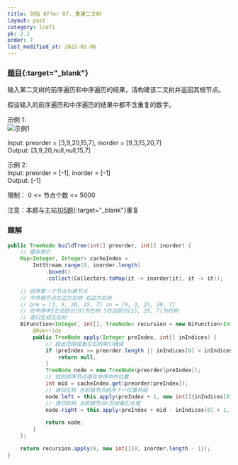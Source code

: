 ```yaml
---
title: 剑指 Offer 07. 重建二叉树
layout: post
category: lcof1
pk: 2.1
order: 7
last_modified_at: 2022-01-06
---
```


### [题目](https://leetcode-cn.com/problems/zhong-jian-er-cha-shu-lcof/){:target="_blank"}

输入某二叉树的前序遍历和中序遍历的结果，请构建该二叉树并返回其根节点。

假设输入的前序遍历和中序遍历的结果中都不含重复的数字。

示例 1:  
![示例1](https://assets.leetcode.com/uploads/2021/02/19/tree.jpg)

Input: preorder = [3,9,20,15,7], inorder = [9,3,15,20,7]  
Output: [3,9,20,null,null,15,7]  

示例 2:  
Input: preorder = [-1], inorder = [-1]  
Output: [-1]

限制： 0 <= 节点个数 <= 5000

注意：本题与主站[105题](https://leetcode-cn.com/problems/construct-binary-tree-from-preorder-and-inorder-traversal/){:target="_blank"}重复

### 题解

```java
public TreeNode buildTree(int[] preorder, int[] inorder) {
    // 缓存索引
    Map<Integer, Integer> cacheIndex =
        IntStream.range(0, inorder.length)
            .boxed()
            .collect(Collectors.toMap(it -> inorder[it], it -> it));

    // 前序第一个节点为根节点
    // 中序根节点左边为左树 右边为右树
    // pre = [3, 9, 20, 15, 7] in = [9, 3, 15, 20, 7]
    // 在中序中3左边部分[9]为左树 3右边部分[15, 20, 7]为右树
    // 递归生成左右树
    BiFunction<Integer, int[], TreeNode> recursion = new BiFunction<Integer, int[], TreeNode>() {
        @Override
        public TreeNode apply(Integer preIndex, int[] inIndices) {
            // 超出范围或者左右树索引错误
            if (preIndex >= preorder.length || inIndices[0] > inIndices[1]) {
                return null;
            }
            TreeNode node = new TreeNode(preorder[preIndex]);
            // 找到前序节点值在中序中的位置
            int mid = cacheIndex.get(preorder[preIndex]);
            // 递归左树 当前根节点前序下一位置开始
            node.left = this.apply(preIndex + 1, new int[]{inIndices[0], mid - 1});
            // 递归右树 当前根节点+左树索引长度
            node.right = this.apply(preIndex + mid - inIndices[0] + 1, new int[]{mid + 1, inIndices[1]});

            return node;
        }
    };

    return recursion.apply(0, new int[]{0, inorder.length - 1});
}
```